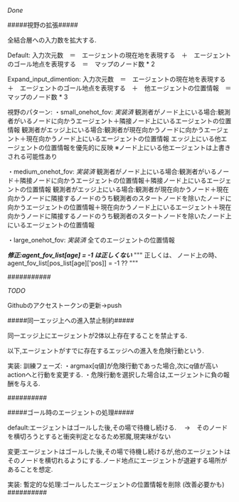 *Done*

#####視野の拡張#####

全結合層への入力数を拡大する.

Default:
入力次元数　＝　エージェントの現在地を表現する　＋　エージェントのゴール地点を表現する　＝　マップのノード数 * 2

Expand_input_dimention:
入力次元数　＝　エージェントの現在地を表現する　＋　エージェントのゴール地点を表現する　＋　他エージェントの位置情報　＝　マップのノード数 * 3

視野のパターン:
・small_onehot_fov: *実装済*
観測者がノード上にいる場合:観測者がいるノードに向かうエージェント＋隣接ノード上にいるエージェントの位置情報
観測者がエッジ上にいる場合:観測者が現在向かうノードに向かうエージェント＋現在向かうノード上にいるエージェントの位置情報
エッジ上にいる他エージェントの位置情報を優先的に反映
※ノード上にいる他エージェントは上書きされる可能性あり

・medium_onehot_fov: *実装済*
観測者がノード上にいる場合:観測者がいるノード＋隣接ノードに向かうエージェントの位置情報＋隣接ノード上にいるエージェントの位置情報
観測者がエッジ上にいる場合:観測者が現在向かうノード＋現在向かうノードに隣接するノードのうち観測者のスタートノードを除いたノードに向かうエージェントの位置情報＋現在向かうノード上にいるエージェント＋現在向かうノードに隣接するノードのうち観測者のスタートノードを除いたノード上にいるエージェントの位置情報

・large_onehot_fov: *実装済*
全てのエージェントの位置情報

***修正:agent_fov_list[age] = -1 は正しくない***
"""
正しくは、
ノード上の時、agent_fov_list[pos_list[age]['pos]] = -1 ??
"""

###########

*TODO*

Githubのアクセストークンの更新→push

#####同一エッジ上への進入禁止制約#####

同一エッジ上にエージェントが2体以上存在することを禁止する.

以下,エージェントがすでに存在するエッジへの進入を危険行動という.

実装:
訓練フェーズ:
・argmax[q値]が危険行動であった場合,次にq値が高いactionへと行動を変更する.
・危険行動を選択した場合は,エージェントに負の報酬を与える.

##########

#####ゴール時のエージェントの処理#####

default:エージェントはゴールした後,その場で待機し続ける.
　→　そのノードを横切ろうとすると衝突判定となるため邪魔,現実味がない

変更:エージェントはゴールした後,その場で待機し続けるが,他のエージェントはそのノードを横切れるようにする.ノード地点にエージェントが退避する場所があることを想定.

実装:
暫定的な処理:ゴールしたエージェントの位置情報を削除
(改善必要かも)
##########